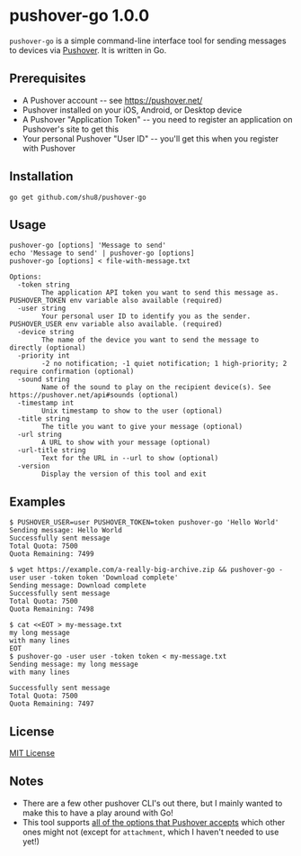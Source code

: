 # pushover-go 1.0.0

`pushover-go` is a simple command-line interface tool for sending messages to devices via [Pushover](https://pushover.net/). It is written in Go.

## Prerequisites

- A Pushover account -- see https://pushover.net/
- Pushover installed on your iOS, Android, or Desktop device
- A Pushover "Application Token" -- you need to register an application on Pushover's site to get this
- Your personal Pushover "User ID" -- you'll get this when you register with Pushover

## Installation

```
go get github.com/shu8/pushover-go
```

## Usage

```
pushover-go [options] 'Message to send'
echo 'Message to send' | pushover-go [options]
pushover-go [options] < file-with-message.txt

Options:
  -token string
        The application API token you want to send this message as. PUSHOVER_TOKEN env variable also available (required)
  -user string
        Your personal user ID to identify you as the sender. PUSHOVER_USER env variable also available. (required)
  -device string
        The name of the device you want to send the message to directly (optional)
  -priority int
        -2 no notification; -1 quiet notification; 1 high-priority; 2 require confirmation (optional)
  -sound string
        Name of the sound to play on the recipient device(s). See https://pushover.net/api#sounds (optional)
  -timestamp int
        Unix timestamp to show to the user (optional)
  -title string
        The title you want to give your message (optional)
  -url string
        A URL to show with your message (optional)
  -url-title string
        Text for the URL in --url to show (optional)
  -version
        Display the version of this tool and exit
```

## Examples

```
$ PUSHOVER_USER=user PUSHOVER_TOKEN=token pushover-go 'Hello World'
Sending message: Hello World
Successfully sent message
Total Quota: 7500
Quota Remaining: 7499
```

```
$ wget https://example.com/a-really-big-archive.zip && pushover-go -user user -token token 'Download complete'
Sending message: Download complete
Successfully sent message
Total Quota: 7500
Quota Remaining: 7498
```

```
$ cat <<EOT > my-message.txt
my long message
with many lines
EOT
$ pushover-go -user user -token token < my-message.txt
Sending message: my long message
with many lines

Successfully sent message
Total Quota: 7500
Quota Remaining: 7497
```

## License
[MIT License](./LICENSE)

## Notes

- There are a few other pushover CLI's out there, but I mainly wanted to make this to have a play around with Go!
- This tool supports [all of the options that Pushover accepts](https://pushover.net/api) which other ones might not (except for `attachment`, which I haven't needed to use yet!)
